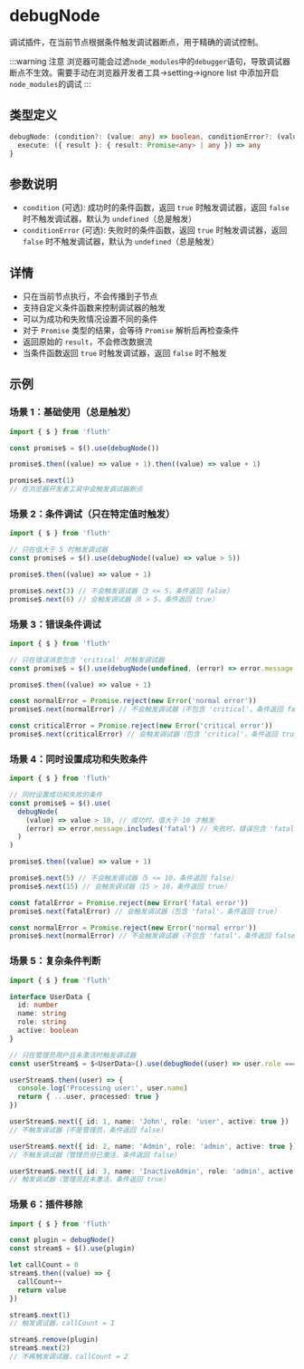 # debugNode

调试插件，在当前节点根据条件触发调试器断点，用于精确的调试控制。

:::warning 注意
浏览器可能会过滤`node_modules`中的`debugger`语句，导致调试器断点不生效。需要手动在浏览器开发者工具->setting->ignore list 中添加开启`node_modules`的调试
:::

## 类型定义

```typescript
debugNode: (condition?: (value: any) => boolean, conditionError?: (value: any) => boolean) => {
  execute: ({ result }: { result: Promise<any> | any }) => any
}
```

## 参数说明

- `condition` (可选): 成功时的条件函数，返回 `true` 时触发调试器，返回 `false` 时不触发调试器，默认为 `undefined`（总是触发）
- `conditionError` (可选): 失败时的条件函数，返回 `true` 时触发调试器，返回 `false` 时不触发调试器，默认为 `undefined`（总是触发）

## 详情

- 只在当前节点执行，不会传播到子节点
- 支持自定义条件函数来控制调试器的触发
- 可以为成功和失败情况设置不同的条件
- 对于 `Promise` 类型的结果，会等待 `Promise` 解析后再检查条件
- 返回原始的 `result`，不会修改数据流
- 当条件函数返回 `true` 时触发调试器，返回 `false` 时不触发

## 示例

### 场景 1：基础使用（总是触发）

```typescript
import { $ } from 'fluth'

const promise$ = $().use(debugNode())

promise$.then((value) => value + 1).then((value) => value + 1)

promise$.next(1)
// 在浏览器开发者工具中会触发调试器断点
```

### 场景 2：条件调试（只在特定值时触发）

```typescript
import { $ } from 'fluth'

// 只在值大于 5 时触发调试器
const promise$ = $().use(debugNode((value) => value > 5))

promise$.then((value) => value + 1)

promise$.next(3) // 不会触发调试器（3 <= 5，条件返回 false）
promise$.next(6) // 会触发调试器（6 > 5，条件返回 true）
```

### 场景 3：错误条件调试

```typescript
import { $ } from 'fluth'

// 只在错误消息包含 'critical' 时触发调试器
const promise$ = $().use(debugNode(undefined, (error) => error.message.includes('critical')))

promise$.then((value) => value + 1)

const normalError = Promise.reject(new Error('normal error'))
promise$.next(normalError) // 不会触发调试器（不包含 'critical'，条件返回 false）

const criticalError = Promise.reject(new Error('critical error'))
promise$.next(criticalError) // 会触发调试器（包含 'critical'，条件返回 true）
```

### 场景 4：同时设置成功和失败条件

```typescript
import { $ } from 'fluth'

// 同时设置成功和失败的条件
const promise$ = $().use(
  debugNode(
    (value) => value > 10, // 成功时，值大于 10 才触发
    (error) => error.message.includes('fatal') // 失败时，错误包含 'fatal' 才触发
  )
)

promise$.then((value) => value + 1)

promise$.next(5) // 不会触发调试器（5 <= 10，条件返回 false）
promise$.next(15) // 会触发调试器（15 > 10，条件返回 true）

const fatalError = Promise.reject(new Error('fatal error'))
promise$.next(fatalError) // 会触发调试器（包含 'fatal'，条件返回 true）

const normalError = Promise.reject(new Error('normal error'))
promise$.next(normalError) // 不会触发调试器（不包含 'fatal'，条件返回 false）
```

### 场景 5：复杂条件判断

```typescript
import { $ } from 'fluth'

interface UserData {
  id: number
  name: string
  role: string
  active: boolean
}

// 只在管理员用户且未激活时触发调试器
const userStream$ = $<UserData>().use(debugNode((user) => user.role === 'admin' && !user.active))

userStream$.then((user) => {
  console.log('Processing user:', user.name)
  return { ...user, processed: true }
})

userStream$.next({ id: 1, name: 'John', role: 'user', active: true })
// 不触发调试器（不是管理员，条件返回 false）

userStream$.next({ id: 2, name: 'Admin', role: 'admin', active: true })
// 不触发调试器（管理员但已激活，条件返回 false）

userStream$.next({ id: 3, name: 'InactiveAdmin', role: 'admin', active: false })
// 触发调试器（管理员且未激活，条件返回 true）
```

### 场景 6：插件移除

```typescript
import { $ } from 'fluth'

const plugin = debugNode()
const stream$ = $().use(plugin)

let callCount = 0
stream$.then((value) => {
  callCount++
  return value
})

stream$.next(1)
// 触发调试器，callCount = 1

stream$.remove(plugin)
stream$.next(2)
// 不再触发调试器，callCount = 2
```
